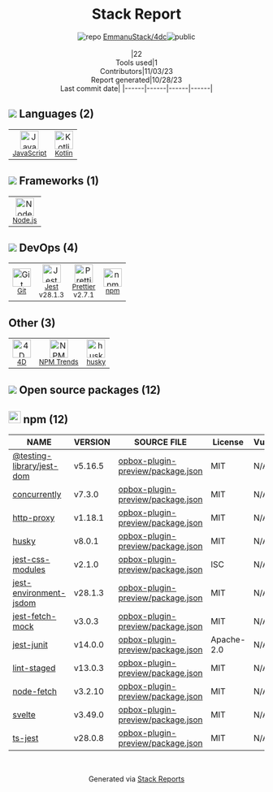 <!--
--- Readme.md Snippet without images Starts ---
## Tech Stack
EmmanuStack/4dc is built on the following main stack:
- [Jest](http://facebook.github.io/jest/) – Javascript Testing Framework
- [Node.js](http://nodejs.org/) – Frameworks (Full Stack)
- [JavaScript](https://developer.mozilla.org/en-US/docs/Web/JavaScript) – Languagesss
- [Kotlin](https://kotlinlang.org/) – Languagess
- [4D](https://us.4d.com/) – Integration Tools
- [Prettier](https://prettier.io/) – Code Review

Full tech stack [here](/tech.md)
--- Readme.md Snippet without images End ---

--- Readme.md Snippet with images Start ---
## Tech Stack
EmmanuStack/4dc is built on the following main stack:
- <img width='25' height='25' src='https://img.stackshare.io/service/830/jest.png' alt='Jest'/> [Jest](http://facebook.github.io/jest/) – Javascript Testing Framework
- <img width='25' height='25' src='https://img.stackshare.io/service/1011/n1JRsFeB_400x400.png' alt='Node.js'/> [Node.js](http://nodejs.org/) – Frameworks (Full Stack)
- <img width='25' height='25' src='https://img.stackshare.io/service/1209/javascript.jpeg' alt='JavaScript'/> [JavaScript](https://developer.mozilla.org/en-US/docs/Web/JavaScript) – Languages
- <img width='25' height='25' src='https://img.stackshare.io/service/3750/pCfEzr6L.png' alt='Kotlin'/> [Kotlin](https://kotlinlang.org/) – Languages
- <img width='25' height='25' src='https://img.stackshare.io/service/5173/EiNvBwXR_400x400.jpg' alt='4D'/> [4D](https://us.4d.com/) – Integration Tools
- <img width='25' height='25' src='https://img.stackshare.io/service/7035/default_66f265943abed56bcdbfca1c866a4261b1fbb063.jpg' alt='Prettier'/> [Prettier](https://prettier.io/) – Code Review

Full tech stack [here](/tech.md)
--- Readme.md Snippet with images End ---
-->
<div align="center">

# Stack Report
![](https://img.stackshare.io/repo.svg "repo") [EmmanuStack/4dc](https://github.com/EmmanuStack/4dc)![](https://img.stackshare.io/public_badge.svg "public")
<br/><br/>
|22<br/>Tools used|1<br/>Contributors|11/03/23 <br/>Report generated|10/28/23<br/>Last commit date|
|------|------|------|------|
</div>

## <img src='https://img.stackshare.io/languages.svg'/> Languages (2)
<table><tr>
  <td align='center'>
  <img width='36' height='36' src='https://img.stackshare.io/service/1209/javascript.jpeg' alt='JavaScript'>
  <br>
  <sub><a href="https://developer.mozilla.org/en-US/docs/Web/JavaScript">JavaScript</a></sub>
  <br>
  <sub></sub>
</td>

<td align='center'>
  <img width='36' height='36' src='https://img.stackshare.io/service/3750/pCfEzr6L.png' alt='Kotlin'>
  <br>
  <sub><a href="https://kotlinlang.org/">Kotlin</a></sub>
  <br>
  <sub></sub>
</td>

</tr>
</table>

## <img src='https://img.stackshare.io/frameworks.svg'/> Frameworks (1)
<table><tr>
  <td align='center'>
  <img width='36' height='36' src='https://img.stackshare.io/service/1011/n1JRsFeB_400x400.png' alt='Node.js'>
  <br>
  <sub><a href="http://nodejs.org/">Node.js</a></sub>
  <br>
  <sub></sub>
</td>

</tr>
</table>

## <img src='https://img.stackshare.io/devops.svg'/> DevOps (4)
<table><tr>
  <td align='center'>
  <img width='36' height='36' src='https://img.stackshare.io/service/1046/git.png' alt='Git'>
  <br>
  <sub><a href="http://git-scm.com/">Git</a></sub>
  <br>
  <sub></sub>
</td>

<td align='center'>
  <img width='36' height='36' src='https://img.stackshare.io/service/830/jest.png' alt='Jest'>
  <br>
  <sub><a href="http://facebook.github.io/jest/">Jest</a></sub>
  <br>
  <sub>v28.1.3</sub>
</td>

<td align='center'>
  <img width='36' height='36' src='https://img.stackshare.io/service/7035/default_66f265943abed56bcdbfca1c866a4261b1fbb063.jpg' alt='Prettier'>
  <br>
  <sub><a href="https://prettier.io/">Prettier</a></sub>
  <br>
  <sub>v2.7.1</sub>
</td>

<td align='center'>
  <img width='36' height='36' src='https://img.stackshare.io/service/1120/lejvzrnlpb308aftn31u.png' alt='npm'>
  <br>
  <sub><a href="https://www.npmjs.com/">npm</a></sub>
  <br>
  <sub></sub>
</td>

</tr>
</table>

## Other (3)
<table><tr>
  <td align='center'>
  <img width='36' height='36' src='https://img.stackshare.io/service/5173/EiNvBwXR_400x400.jpg' alt='4D'>
  <br>
  <sub><a href="https://us.4d.com/">4D</a></sub>
  <br>
  <sub></sub>
</td>

<td align='center'>
  <img width='36' height='36' src='https://img.stackshare.io/service/12294/empty-logo-square.png' alt='NPM Trends'>
  <br>
  <sub><a href="https://www.npmtrends.com/">NPM Trends</a></sub>
  <br>
  <sub></sub>
</td>

<td align='center'>
  <img width='36' height='36' src='https://img.stackshare.io/service/9527/5502029.jpeg' alt='husky'>
  <br>
  <sub><a href="https://github.com/typicode/husky">husky</a></sub>
  <br>
  <sub></sub>
</td>

</tr>
</table>


## <img src='https://img.stackshare.io/group.svg' /> Open source packages (12)</h2>

## <img width='24' height='24' src='https://img.stackshare.io/service/1120/lejvzrnlpb308aftn31u.png'/> npm (12)

|NAME|VERSION|SOURCE FILE|License|Vulnerabilities|
|------|------|------|------|------|
|[@testing-library/jest-dom](https://github.com/testing-library/jest-dom)|v5.16.5|[opbox-plugin-preview/package.json](https://github.com/EmmanuStack/4dc/blob/main/opbox-plugin-preview/package.json)|MIT|N/A|
|[concurrently](https://github.com/kimmobrunfeldt/concurrently)|v7.3.0|[opbox-plugin-preview/package.json](https://github.com/EmmanuStack/4dc/blob/main/opbox-plugin-preview/package.json)|MIT|N/A|
|[http-proxy](https://github.com/http-party/node-http-proxy)|v1.18.1|[opbox-plugin-preview/package.json](https://github.com/EmmanuStack/4dc/blob/main/opbox-plugin-preview/package.json)|MIT|N/A|
|[husky](https://github.com/typicode/husky)|v8.0.1|[opbox-plugin-preview/package.json](https://github.com/EmmanuStack/4dc/blob/main/opbox-plugin-preview/package.json)|MIT|N/A|
|[jest-css-modules](https://github.com/justinsisley/Jest-CSS-Modules)|v2.1.0|[opbox-plugin-preview/package.json](https://github.com/EmmanuStack/4dc/blob/main/opbox-plugin-preview/package.json)|ISC|N/A|
|[jest-environment-jsdom](https://github.com/facebook/jest)|v28.1.3|[opbox-plugin-preview/package.json](https://github.com/EmmanuStack/4dc/blob/main/opbox-plugin-preview/package.json)|MIT|N/A|
|[jest-fetch-mock](https://github.com/jefflau/jest-fetch-mock)|v3.0.3|[opbox-plugin-preview/package.json](https://github.com/EmmanuStack/4dc/blob/main/opbox-plugin-preview/package.json)|MIT|N/A|
|[jest-junit](https://github.com/jest-community/jest-junit)|v14.0.0|[opbox-plugin-preview/package.json](https://github.com/EmmanuStack/4dc/blob/main/opbox-plugin-preview/package.json)|Apache-2.0|N/A|
|[lint-staged](https://github.com/okonet/lint-staged)|v13.0.3|[opbox-plugin-preview/package.json](https://github.com/EmmanuStack/4dc/blob/main/opbox-plugin-preview/package.json)|MIT|N/A|
|[node-fetch](https://github.com/bitinn/node-fetch)|v3.2.10|[opbox-plugin-preview/package.json](https://github.com/EmmanuStack/4dc/blob/main/opbox-plugin-preview/package.json)|MIT|N/A|
|[svelte](https://github.com/sveltejs/svelte)|v3.49.0|[opbox-plugin-preview/package.json](https://github.com/EmmanuStack/4dc/blob/main/opbox-plugin-preview/package.json)|MIT|N/A|
|[ts-jest](https://kulshekhar.github.io/ts-jest)|v28.0.8|[opbox-plugin-preview/package.json](https://github.com/EmmanuStack/4dc/blob/main/opbox-plugin-preview/package.json)|MIT|N/A|

<br/>
<div align='center'>

Generated via [Stack Reports](https://stackshare.io/stack-report)
